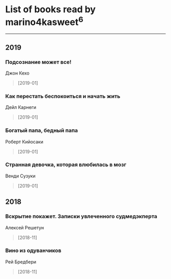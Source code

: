 # List of books read by marino4kasweet<sup>6</sup>
---

## 2019

### Подсознание может все!
Джон Кехо
> [2019-01] 


### Как перестать беспокоиться и начать жить
Дейл Карнеги
> [2019-01] 


### Богатый папа, бедный папа
Роберт Кийосаки
> [2019-01] 


### Странная девочка, которая влюбилась в мозг
Венди Сузуки
> [2019-01] 



## 2018

### Вскрытие покажет. Записки увлеченного судмедэкперта
Алексей Решетун
> [2018-11] 


### Вино из одуванчиков
Рей Бредбери
> [2018-11] 



